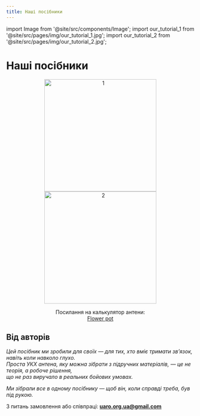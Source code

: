 ```yaml
---
title: Наші посібники
---
```


import Image from '@site/src/components/Image';
import our_tutorial_1 from '@site/src/pages/img/our_tutorial_1.jpg';
import our_tutorial_2 from '@site/src/pages/img/our_tutorial_2.jpg';

# Наші посібники

<p align="center">
  <img src={our_tutorial_1} alt="1" width="300"/>
  <img src={our_tutorial_2} alt="2" width="300"/>
</p>

<p align="center">
  Посилання на калькулятор антени:<br />
  <a href="/docs/Calculators/flower_pot">Flower pot</a>
</p>

## Від авторів

_Цей посібник ми зробили для своїх — для тих, хто вміє тримати зв’язок, навіть коли навколо глухо.  
Проста УКХ антена, яку можна зібрати з підручних матеріалів, — це не теорія, а робоче рішення,  
що не раз виручало в реальних бойових умовах._

_Ми зібрали все в одному посібнику — щоб він, коли справді треба, був під рукою._

З питань замовлення або співпраці: **uaro.org.ua@gmail.com**
